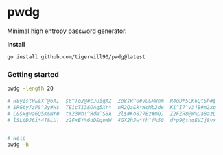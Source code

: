 # pwdg

Minimal high entropy password generator.

**Install**
````bash
go install github.com/tigerwill90/pwdg@latest
````

### Getting started
````bash
pwdg -length 20

# H8yIstP&sX^@6AI  $6^To2@#cJUigAZ  Zo8sR^0#VU&PWnm  R4qD*5CK6QtSh#$
# $RGty7zPS^2y#Hs  TEicTi3&OAg5Xr*  nR2Qz&k*WcMb2de  Ki^I7^V3jB#m2xq
# C&$xgva6Q5K&Nr#  tY23Wh!^RdN^S8A  2l$#Ko877Bz#mQJ  Z2FZR8@W%Ua8azL
# lSLtDJ6i*4T&LU!  z2FxEY%6dD&qoWW  4GX2hJw*!h^f%50  d*p9@tngEVIj8vx


# Help
pwdg -h
````